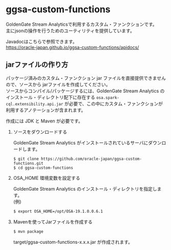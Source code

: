# ggsa-custom-functions

GoldenGate Stream Analyticsで利用するカスタム・ファンクションです。  
主にjsonの操作を行うためのユーティリティを提供しています。  

Javadocはこちらで参照できます。  
<https://oracle-japan.github.io/ggsa-custom-functions/apidocs/>

## jarファイルの作り方

パッケージ済みのカスタム・ファンクション jar ファイルを直接提供できませんので、ソースから jarファイルを作成してください。  
ソースからコンパイル/パッケージするには、GoldenGate Stream Analytics のインストール・ディレクトリ配下に存在する `osa.spark-cql.extensibility.api.jar` が必要で、この中にカスタム・ファンクションが利用するアノテーションが含まれます。

作成には JDK と Maven が必要です。

1. ソースをダウンロードする
    
    GoldenGate Stream Analytics がインストールされているサーバにダウンロードします。
    
    ```
    $ git clone https://github.com/oracle-japan/ggsa-custom-functions.git
    $ cd ggsa-custom-functions
    ```

2. OSA_HOME 環境変数を設定する

    GoldenGate Stream Analytics のインストール・ディレクトリを指定します。  
    (例)

    ```bash
    $ export OSA_HOME=/opt/OSA-19.1.0.0.6.1
    ```

3. Mavenを使ってJarファイルを作成する  

    ```bash
    $ mvn package
    ```

    target/ggsa-custom-functions-x.x.x.jar が作成されます。



